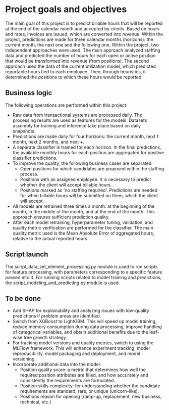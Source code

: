 Project goals and objectives
================
The main goal of this project is to predict billable hours that will be reported at the end of the calendar month and accepted by clients.
Based on hours and rates, invoices are issued, which are converted into revenue.
Within the project, predictions are made for three calendar months (horizons): the current month, the next one and the following one.
Within the project, two independent approaches were used.
The main approach analyzed staffing data and predicted the number of hours for each open or active position that would be transformed into revenue (from positions).
The second approach used the data of the current utilization model, which predicted reportable hours tied to each employee. Then, through heuristics, it determined the positions to which these hours would be reported.

Business logic
-----------------
The following operations are performed within this project:

- Raw data from transactional systems are processed daily. The processing results are used as features for the models. Datasets assembly for training and inference take place based on daily snapshots.
- Predictions are made daily for four horizons: the current month, next 1 month, next 2 months, and next +. 
- A separate classifier is trained for each horizon. In the final predictions, the available monthly hours for each position are aggregated for positive classifier predictions. 
- To improve the quality, the following business cases are separated:
  - Open positions for which candidates are proposed within the staffing process.
  - Positions with an assigned employee. It is necessary to predict whether the client will accept billable hours.
  - Positions marked as 'no staffing required'. Predictions are needed for when billable hours will be submitted on them, which the client will accept.
- All models are retrained three times a month: at the beginning of the month, in the middle of the month, and at the end of the month. This approach ensures sufficient prediction quality.
- After each model retraining, hyperparameter tuning, validation, and quality metric verification are performed for the classifier. The main quality metric used is the Mean Absolute Error of aggregated hours, relative to the actual reported hours.

Script launch
---------------
The script_data_set_element_processing.py module is used to run scripts for feature processing, with parameters corresponding to a specific feature passed into it.
For running scripts related to model training and predictions, the script_modeling_and_predicting.py module is used.

To be done
--------------

- Add SHAP for explainability and analyzing issues with low-quality predictions if problem areas are identified.
- Switch from XGBoost to LightGBM. This will speed up model training, reduce memory consumption during data processing, improve handling of categorical variables, and obtain additional benefits due to the leaf-wise tree growth strategy.
- For tracking model versions and quality metrics, switch to using the MLFlow framework. This will enhance experiment tracking, model reproducibility, model packaging and deployment, and model versioning.
- Incorporate additional data into the model:
  - Position quality score: a metric that determines how well the required position attributes are filled, and how accurately and consistently the requirements are formulated.
  - Position skills complexity: for understanding whether the candidate requirements are standard, rare, or unique (unicorn-like).
  - Positions reason for opening (ramp-up, replacement, new business, technical, etc.)
